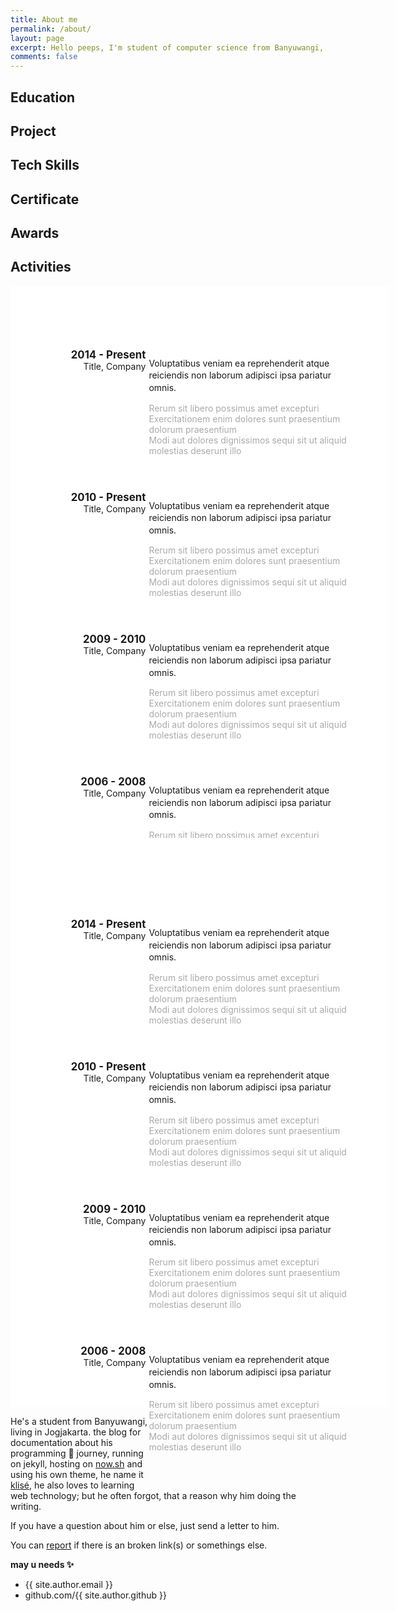 ```yaml
---
title: About me
permalink: /about/
layout: page
excerpt: Hello peeps, I'm student of computer science from Banyuwangi, living in Jogjakarta. This blog for documentation about my programming journey, running on jekyll, hosting on netlify and using my own simple theme.
comments: false
---
```


<head>
  <style> 
    $container-shadow: 0.5rem 0.5rem 2rem 0 rgba(black, 0.2);

    $gutter: 30px;
    $border-width: 4px;
    $dot-diameter: 8px;

    body {
      background: linear-gradient(55deg,#4E75B9 30%,#5CBF98 90%);
      display: flex;
      align-items: center;
      justify-content: center;
      min-height: 100vh;
      width: 100vw;
      margin: 0;
      padding: 12vh 100px;
      font-family: 'Source Sans Pro', arial, sans-serif;
      font-weight: 300;
      color: #333;
      box-sizing: border-box;
      * {
        box-sizing: border-box;
      }
    }

    .timeline {
      width:100%;
      max-width:800px;
      background:#fff;
      padding: 100px 50px;
      position: relative;
      box-shadow: $container-shadow;
      &:before {
        content: '';
        position: absolute;
        top: 0px;
        left:calc(33% + 15px); //$gutter/2
        bottom: 0px;
        width: $border-width;
        background: #ddd;
      }
      &:after {
        content: "";
        display: table;
        clear: both;
      } 
    }

    .entry {
      clear: both;
      text-align: left;
      position: relative;
      .title {
        margin-bottom: .5em;
        float: left;
        width: 33%;
        padding-right: $gutter;
        text-align: right;
        position: relative;
        &:before {
          content: '';
          position: absolute;
          width: $dot-diameter;
          height: $dot-diameter;
          border: $border-width solid salmon;
          background-color:#fff;
          border-radius:100%;
          top: 15%;
          right: -$dot-diameter;
          z-index: 99;
        }
        h3 {
          margin: 0;
          font-size: 120%;
        }
        p {
          margin: 0;
          font-size: 100%;
        }
      }
      .body {
        margin: 0 0 3em;
        float: right;
        width: 66%;
        padding-left: $gutter;
        p {
          line-height: 1.4em;
          &:first-child {
            margin-top: 0;
            font-weight: 400;
          }
        }
        ul {
          color:#aaa;
          padding-left: 0;
          list-style-type: none;
          li:before {
            content: "–";
            margin-right: .5em;
          }
        }
      }
    }

  </style>
</head>

## Education

## Project

## Tech Skills

## Certificate

## Awards

## Activities

<div id="timeline">
  <div class="timeline">
    <div class="entry">
      <div class="title">
        <h3>2014 - Present</h3>
        <p>Title, Company</p>
      </div>
      <div class="body">
        <p>Voluptatibus veniam ea reprehenderit atque reiciendis non laborum adipisci ipsa pariatur omnis.</p>
        <ul>
          <li>Rerum sit libero possimus amet excepturi</li>
          <li>Exercitationem enim dolores sunt praesentium dolorum praesentium</li>
          <li>Modi aut dolores dignissimos sequi sit ut aliquid molestias deserunt illo</li>
        </ul>
      </div>
    </div>
    <div class="entry">
      <div class="title">
        <h3>2010 - Present</h3>
        <p>Title, Company</p>
      </div>
      <div class="body">
        <p>Voluptatibus veniam ea reprehenderit atque reiciendis non laborum adipisci ipsa pariatur omnis.</p>
        <ul>
          <li>Rerum sit libero possimus amet excepturi</li>
          <li>Exercitationem enim dolores sunt praesentium dolorum praesentium</li>
          <li>Modi aut dolores dignissimos sequi sit ut aliquid molestias deserunt illo</li>
        </ul>
      </div>
    </div>
    <div class="entry">
      <div class="title">
        <h3>2009 - 2010</h3>
        <p>Title, Company</p>
      </div>
      <div class="body">
        <p>Voluptatibus veniam ea reprehenderit atque reiciendis non laborum adipisci ipsa pariatur omnis.</p>
        <ul>
          <li>Rerum sit libero possimus amet excepturi</li>
          <li>Exercitationem enim dolores sunt praesentium dolorum praesentium</li>
          <li>Modi aut dolores dignissimos sequi sit ut aliquid molestias deserunt illo</li>
        </ul>
      </div>
    </div>
    <div class="entry">
      <div class="title">
        <h3>2006 - 2008</h3>
        <p>Title, Company</p>
      </div>
      <div class="body">
        <p>Voluptatibus veniam ea reprehenderit atque reiciendis non laborum adipisci ipsa pariatur omnis.</p>
        <ul>
          <li>Rerum sit libero possimus amet excepturi</li>
          <li>Exercitationem enim dolores sunt praesentium dolorum praesentium</li>
          <li>Modi aut dolores dignissimos sequi sit ut aliquid molestias deserunt illo</li>
        </ul>
      </div>
    </div>

  </div>
  <div class="timeline">
    <div class="entry">
      <div class="title">
        <h3>2014 - Present</h3>
        <p>Title, Company</p>
      </div>
      <div class="body">
        <p>Voluptatibus veniam ea reprehenderit atque reiciendis non laborum adipisci ipsa pariatur omnis.</p>
        <ul>
          <li>Rerum sit libero possimus amet excepturi</li>
          <li>Exercitationem enim dolores sunt praesentium dolorum praesentium</li>
          <li>Modi aut dolores dignissimos sequi sit ut aliquid molestias deserunt illo</li>
        </ul>
      </div>
    </div>
    <div class="entry">
      <div class="title">
        <h3>2010 - Present</h3>
        <p>Title, Company</p>
      </div>
      <div class="body">
        <p>Voluptatibus veniam ea reprehenderit atque reiciendis non laborum adipisci ipsa pariatur omnis.</p>
        <ul>
          <li>Rerum sit libero possimus amet excepturi</li>
          <li>Exercitationem enim dolores sunt praesentium dolorum praesentium</li>
          <li>Modi aut dolores dignissimos sequi sit ut aliquid molestias deserunt illo</li>
        </ul>
      </div>
    </div>
    <div class="entry">
      <div class="title">
        <h3>2009 - 2010</h3>
        <p>Title, Company</p>
      </div>
      <div class="body">
        <p>Voluptatibus veniam ea reprehenderit atque reiciendis non laborum adipisci ipsa pariatur omnis.</p>
        <ul>
          <li>Rerum sit libero possimus amet excepturi</li>
          <li>Exercitationem enim dolores sunt praesentium dolorum praesentium</li>
          <li>Modi aut dolores dignissimos sequi sit ut aliquid molestias deserunt illo</li>
        </ul>
      </div>
    </div>
    <div class="entry">
      <div class="title">
        <h3>2006 - 2008</h3>
        <p>Title, Company</p>
      </div>
      <div class="body">
        <p>Voluptatibus veniam ea reprehenderit atque reiciendis non laborum adipisci ipsa pariatur omnis.</p>
        <ul>
          <li>Rerum sit libero possimus amet excepturi</li>
          <li>Exercitationem enim dolores sunt praesentium dolorum praesentium</li>
          <li>Modi aut dolores dignissimos sequi sit ut aliquid molestias deserunt illo</li>
        </ul>
      </div>
    </div>

  </div>
</div>

He's a student from Banyuwangi, living in Jogjakarta. the blog for documentation about his programming 🎒 journey, running on jekyll, hosting on [now.sh](http://now.sh) and using his own theme, he name it <a href="https://github.com/piharpi/jekyll-klise" target="_blank" rel="noopener">klisé</a>, he also loves to learning web technology; but he often forgot, that a reason why him doing the writing.

If you have a question about him or else, just send a letter to him.

You can [report](http://github.com/piharpi/jekyll-klise/issues/new) if there is an broken link(s) or somethings else.

**may u needs ✨**
- {{ site.author.email }}
- github.com/{{ site.author.github }}
